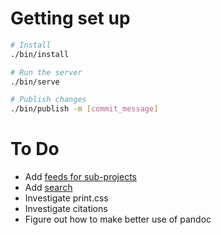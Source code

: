 # Getting set up
```sh
# Install
./bin/install

# Run the server
./bin/serve

# Publish changes
./bin/publish -m [commit_message]
```

# To Do
- Add [feeds for sub-projects](https://github.com/recurser/jekyll-plugins#usage-1)
- Add [search](http://dreamand.me/web/fulltext-search-at-jekyll-site/)
- Investigate print.css
- Investigate citations
- Figure out how to make better use of pandoc
